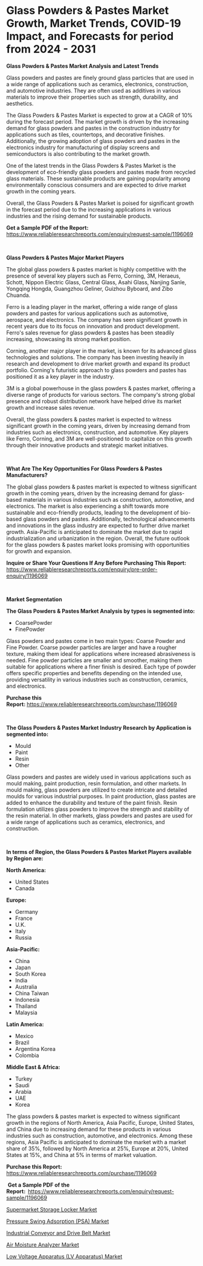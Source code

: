 <p><h1>Glass Powders & Pastes Market Growth, Market Trends, COVID-19 Impact, and Forecasts for period from 2024 - 2031</h1></p><p><strong>Glass Powders & Pastes Market Analysis and Latest Trends</strong></p>
<p><p>Glass powders and pastes are finely ground glass particles that are used in a wide range of applications such as ceramics, electronics, construction, and automotive industries. They are often used as additives in various materials to improve their properties such as strength, durability, and aesthetics.</p><p>The Glass Powders & Pastes Market is expected to grow at a CAGR of 10% during the forecast period. The market growth is driven by the increasing demand for glass powders and pastes in the construction industry for applications such as tiles, countertops, and decorative finishes. Additionally, the growing adoption of glass powders and pastes in the electronics industry for manufacturing of display screens and semiconductors is also contributing to the market growth.</p><p>One of the latest trends in the Glass Powders & Pastes Market is the development of eco-friendly glass powders and pastes made from recycled glass materials. These sustainable products are gaining popularity among environmentally conscious consumers and are expected to drive market growth in the coming years.</p><p>Overall, the Glass Powders & Pastes Market is poised for significant growth in the forecast period due to the increasing applications in various industries and the rising demand for sustainable products.</p></p>
<p><strong>Get a Sample PDF of the Report:&nbsp;</strong> <a href="https://www.reliableresearchreports.com/enquiry/request-sample/1196069">https://www.reliableresearchreports.com/enquiry/request-sample/1196069</a></p>
<p>&nbsp;</p>
<p><strong>Glass Powders & Pastes Major Market Players</strong></p>
<p><p>The global glass powders & pastes market is highly competitive with the presence of several key players such as Ferro, Corning, 3M, Heraeus, Schott, Nippon Electric Glass, Central Glass, Asahi Glass, Nanjing Sanle, Yongqing Hongda, Guangzhou Geliner, Guizhou Byboard, and Zibo Chuanda.</p><p>Ferro is a leading player in the market, offering a wide range of glass powders and pastes for various applications such as automotive, aerospace, and electronics. The company has seen significant growth in recent years due to its focus on innovation and product development. Ferro's sales revenue for glass powders & pastes has been steadily increasing, showcasing its strong market position.</p><p>Corning, another major player in the market, is known for its advanced glass technologies and solutions. The company has been investing heavily in research and development to drive market growth and expand its product portfolio. Corning's futuristic approach to glass powders and pastes has positioned it as a key player in the industry.</p><p>3M is a global powerhouse in the glass powders & pastes market, offering a diverse range of products for various sectors. The company's strong global presence and robust distribution network have helped drive its market growth and increase sales revenue. </p><p>Overall, the glass powders & pastes market is expected to witness significant growth in the coming years, driven by increasing demand from industries such as electronics, construction, and automotive. Key players like Ferro, Corning, and 3M are well-positioned to capitalize on this growth through their innovative products and strategic market initiatives.</p></p>
<p>&nbsp;</p>
<p><strong>What Are The Key Opportunities For Glass Powders & Pastes Manufacturers?</strong></p>
<p><p>The global glass powders & pastes market is expected to witness significant growth in the coming years, driven by the increasing demand for glass-based materials in various industries such as construction, automotive, and electronics. The market is also experiencing a shift towards more sustainable and eco-friendly products, leading to the development of bio-based glass powders and pastes. Additionally, technological advancements and innovations in the glass industry are expected to further drive market growth. Asia-Pacific is anticipated to dominate the market due to rapid industrialization and urbanization in the region. Overall, the future outlook for the glass powders & pastes market looks promising with opportunities for growth and expansion.</p></p>
<p><strong>Inquire or Share Your Questions If Any Before Purchasing This Report:</strong> <a href="https://www.reliableresearchreports.com/enquiry/pre-order-enquiry/1196069">https://www.reliableresearchreports.com/enquiry/pre-order-enquiry/1196069</a></p>
<p>&nbsp;</p>
<p><strong>Market Segmentation</strong></p>
<p><strong>The Glass Powders & Pastes Market Analysis by types is segmented into:</strong></p>
<p><ul><li>CoarsePowder</li><li>FinePowder</li></ul></p>
<p><p>Glass powders and pastes come in two main types: Coarse Powder and Fine Powder. Coarse powder particles are larger and have a rougher texture, making them ideal for applications where increased abrasiveness is needed. Fine powder particles are smaller and smoother, making them suitable for applications where a finer finish is desired. Each type of powder offers specific properties and benefits depending on the intended use, providing versatility in various industries such as construction, ceramics, and electronics.</p></p>
<p><strong>Purchase this Report:&nbsp;</strong><a href="https://www.reliableresearchreports.com/purchase/1196069">https://www.reliableresearchreports.com/purchase/1196069</a></p>
<p>&nbsp;</p>
<p><strong>The Glass Powders & Pastes Market Industry Research by Application is segmented into:</strong></p>
<p><ul><li>Mould</li><li>Paint</li><li>Resin</li><li>Other</li></ul></p>
<p><p>Glass powders and pastes are widely used in various applications such as mould making, paint production, resin formulation, and other markets. In mould making, glass powders are utilized to create intricate and detailed moulds for various industrial purposes. In paint production, glass pastes are added to enhance the durability and texture of the paint finish. Resin formulation utilizes glass powders to improve the strength and stability of the resin material. In other markets, glass powders and pastes are used for a wide range of applications such as ceramics, electronics, and construction.</p></p>
<p>&nbsp;</p>
<p><strong>In terms of Region, the Glass Powders & Pastes Market Players available by Region are:</strong></p>
<p>
    <p> <strong> North America: </strong>
        <ul>
            <li>United States</li>
            <li>Canada</li>
        </ul>
        </p> 
    <p> <strong> Europe: </strong>
        <ul>
            <li>Germany</li>
            <li>France</li>
            <li>U.K.</li>
            <li>Italy</li>
            <li>Russia</li>
        </ul>
        </p> 
    <p> <strong> Asia-Pacific: </strong>
        <ul>
            <li>China</li>
            <li>Japan</li>
            <li>South Korea</li>
            <li>India</li>
            <li>Australia</li>
            <li>China Taiwan</li>
            <li>Indonesia</li>
            <li>Thailand</li>
            <li>Malaysia</li>
        </ul>
        </p> 
    <p> <strong> Latin America: </strong>
        <ul>
            <li>Mexico</li>
            <li>Brazil</li>
            <li>Argentina Korea</li>
            <li>Colombia</li>
        </ul>
        </p> 
    <p> <strong> Middle East & Africa: </strong>
        <ul>
            <li>Turkey</li>
            <li>Saudi</li>
            <li>Arabia</li>
            <li>UAE</li>
            <li>Korea</li>
        </ul>
    </p>
    </p>
<p><p>The glass powders & pastes market is expected to witness significant growth in the regions of North America, Asia Pacific, Europe, United States, and China due to increasing demand for these products in various industries such as construction, automotive, and electronics. Among these regions, Asia Pacific is anticipated to dominate the market with a market share of 35%, followed by North America at 25%, Europe at 20%, United States at 15%, and China at 5% in terms of market valuation.</p></p>
<p><strong>Purchase this Report: </strong><a href="https://www.reliableresearchreports.com/purchase/1196069">https://www.reliableresearchreports.com/purchase/1196069</a></p>
<p>&nbsp;<strong>Get a Sample PDF of the Report:&nbsp;&nbsp;</strong><a href="https://www.reliableresearchreports.com/enquiry/request-sample/1196069">https://www.reliableresearchreports.com/enquiry/request-sample/1196069</a></p>
<p><strong></strong></p>
<p><p><a href="https://medium.com/@josereynolds2012/supermarket-storage-locker-market-insight-market-trends-growth-forecasted-from-2024-to-2031-67760da2640b">Supermarket Storage Locker Market</a></p><p><a href="https://medium.com/@josereynolds2012/pressure-swing-adsorption-psa-nbsp-market-focuses-on-market-share-size-and-projected-forecast-79cd70b24abe">Pressure Swing Adsorption (PSA) Market</a></p><p><a href="https://medium.com/@josereynolds2012/industrial-conveyor-and-drive-belt-market-size-market-outlook-and-market-forecast-2024-to-2031-8bce55cd58d4">Industrial Conveyor and Drive Belt Market</a></p><p><a href="https://medium.com/@josereynolds2012/air-moisture-analyzer-market-comprehensive-assessment-by-type-application-and-geography-e8c6c59b2f75">Air Moisture Analyzer Market</a></p><p><a href="https://medium.com/@josereynolds2012/low-voltage-apparatus-lv-apparatus-market-analysis-its-cagr-market-segmentation-and-global-87e72701a269">Low Voltage Apparatus (LV Apparatus) Market</a></p></p>